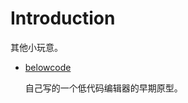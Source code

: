 # Introduction

其他小玩意。

- [belowcode](https://wolff-h.github.io/belowcode/#/)

    自己写的一个低代码编辑器的早期原型。